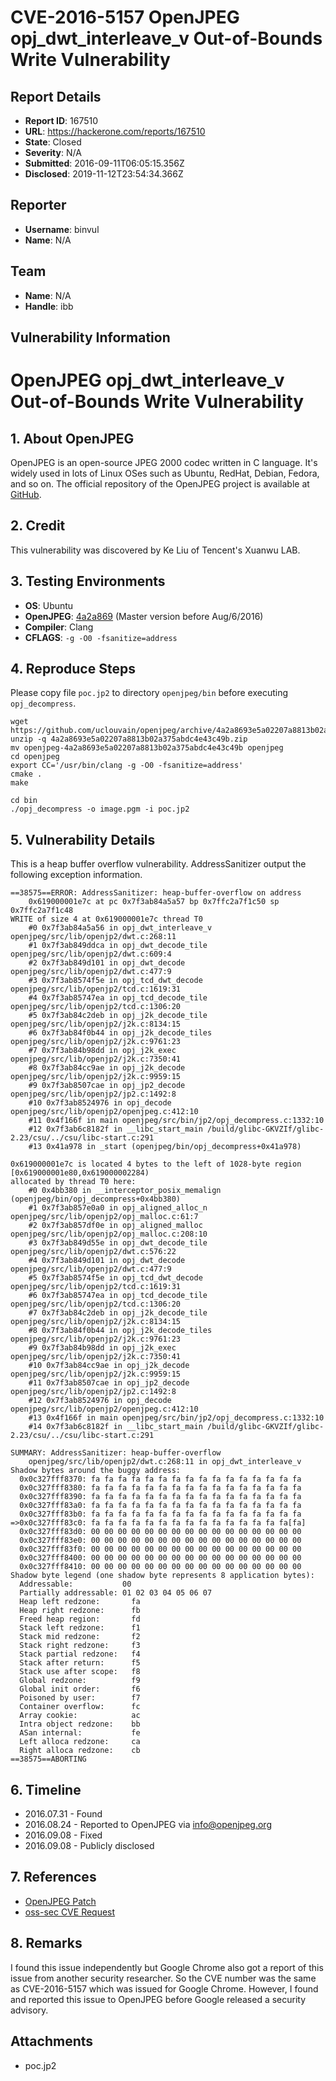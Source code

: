 # CVE-2016-5157 OpenJPEG opj_dwt_interleave_v Out-of-Bounds Write Vulnerability

## Report Details
- **Report ID**: 167510
- **URL**: https://hackerone.com/reports/167510
- **State**: Closed
- **Severity**: N/A
- **Submitted**: 2016-09-11T06:05:15.356Z
- **Disclosed**: 2019-11-12T23:54:34.366Z

## Reporter
- **Username**: binvul
- **Name**: N/A

## Team
- **Name**: N/A
- **Handle**: ibb

## Vulnerability Information
# OpenJPEG opj_dwt_interleave_v Out-of-Bounds Write Vulnerability

## 1. About OpenJPEG
OpenJPEG is an open-source JPEG 2000 codec written in C language. It's widely used in lots of Linux OSes such as Ubuntu, RedHat, Debian, Fedora, and so on. The official repository of the OpenJPEG project is available at [GitHub](https://github.com/uclouvain/openjpeg).

## 2. Credit
This vulnerability was discovered by Ke Liu of Tencent's Xuanwu LAB.

## 3. Testing Environments
+ **OS**: Ubuntu
+ **OpenJPEG**: [4a2a869](https://github.com/uclouvain/openjpeg/archive/4a2a8693e5a02207a8813b02a375abdc4e43c49b.zip) (Master version before Aug/6/2016)
+ **Compiler**: Clang
+ **CFLAGS**: ``-g -O0 -fsanitize=address``

## 4. Reproduce Steps
Please copy file ``poc.jp2`` to directory ``openjpeg/bin`` before executing ``opj_decompress``.
```
wget https://github.com/uclouvain/openjpeg/archive/4a2a8693e5a02207a8813b02a375abdc4e43c49b.zip
unzip -q 4a2a8693e5a02207a8813b02a375abdc4e43c49b.zip
mv openjpeg-4a2a8693e5a02207a8813b02a375abdc4e43c49b openjpeg
cd openjpeg
export CC='/usr/bin/clang -g -O0 -fsanitize=address'
cmake .
make

cd bin
./opj_decompress -o image.pgm -i poc.jp2
```

## 5. Vulnerability Details
This is a heap buffer overflow vulnerability. AddressSanitizer output the following exception information.
```
==38575==ERROR: AddressSanitizer: heap-buffer-overflow on address
    0x619000001e7c at pc 0x7f3ab84a5a57 bp 0x7ffc2a7f1c50 sp 0x7ffc2a7f1c48
WRITE of size 4 at 0x619000001e7c thread T0
    #0 0x7f3ab84a5a56 in opj_dwt_interleave_v openjpeg/src/lib/openjp2/dwt.c:268:11
    #1 0x7f3ab849ddca in opj_dwt_decode_tile openjpeg/src/lib/openjp2/dwt.c:609:4
    #2 0x7f3ab849d101 in opj_dwt_decode openjpeg/src/lib/openjp2/dwt.c:477:9
    #3 0x7f3ab8574f5e in opj_tcd_dwt_decode openjpeg/src/lib/openjp2/tcd.c:1619:31
    #4 0x7f3ab85747ea in opj_tcd_decode_tile openjpeg/src/lib/openjp2/tcd.c:1306:20
    #5 0x7f3ab84c2deb in opj_j2k_decode_tile openjpeg/src/lib/openjp2/j2k.c:8134:15
    #6 0x7f3ab84f0b44 in opj_j2k_decode_tiles openjpeg/src/lib/openjp2/j2k.c:9761:23
    #7 0x7f3ab84b98dd in opj_j2k_exec openjpeg/src/lib/openjp2/j2k.c:7350:41
    #8 0x7f3ab84cc9ae in opj_j2k_decode openjpeg/src/lib/openjp2/j2k.c:9959:15
    #9 0x7f3ab8507cae in opj_jp2_decode openjpeg/src/lib/openjp2/jp2.c:1492:8
    #10 0x7f3ab8524976 in opj_decode openjpeg/src/lib/openjp2/openjpeg.c:412:10
    #11 0x4f166f in main openjpeg/src/bin/jp2/opj_decompress.c:1332:10
    #12 0x7f3ab6c8182f in __libc_start_main /build/glibc-GKVZIf/glibc-2.23/csu/../csu/libc-start.c:291
    #13 0x41a978 in _start (openjpeg/bin/opj_decompress+0x41a978)

0x619000001e7c is located 4 bytes to the left of 1028-byte region [0x619000001e80,0x619000002284)
allocated by thread T0 here:
    #0 0x4bb380 in __interceptor_posix_memalign (openjpeg/bin/opj_decompress+0x4bb380)
    #1 0x7f3ab857e0a0 in opj_aligned_alloc_n openjpeg/src/lib/openjp2/opj_malloc.c:61:7
    #2 0x7f3ab857df0e in opj_aligned_malloc openjpeg/src/lib/openjp2/opj_malloc.c:208:10
    #3 0x7f3ab849d55e in opj_dwt_decode_tile openjpeg/src/lib/openjp2/dwt.c:576:22
    #4 0x7f3ab849d101 in opj_dwt_decode openjpeg/src/lib/openjp2/dwt.c:477:9
    #5 0x7f3ab8574f5e in opj_tcd_dwt_decode openjpeg/src/lib/openjp2/tcd.c:1619:31
    #6 0x7f3ab85747ea in opj_tcd_decode_tile openjpeg/src/lib/openjp2/tcd.c:1306:20
    #7 0x7f3ab84c2deb in opj_j2k_decode_tile openjpeg/src/lib/openjp2/j2k.c:8134:15
    #8 0x7f3ab84f0b44 in opj_j2k_decode_tiles openjpeg/src/lib/openjp2/j2k.c:9761:23
    #9 0x7f3ab84b98dd in opj_j2k_exec openjpeg/src/lib/openjp2/j2k.c:7350:41
    #10 0x7f3ab84cc9ae in opj_j2k_decode openjpeg/src/lib/openjp2/j2k.c:9959:15
    #11 0x7f3ab8507cae in opj_jp2_decode openjpeg/src/lib/openjp2/jp2.c:1492:8
    #12 0x7f3ab8524976 in opj_decode openjpeg/src/lib/openjp2/openjpeg.c:412:10
    #13 0x4f166f in main openjpeg/src/bin/jp2/opj_decompress.c:1332:10
    #14 0x7f3ab6c8182f in __libc_start_main /build/glibc-GKVZIf/glibc-2.23/csu/../csu/libc-start.c:291

SUMMARY: AddressSanitizer: heap-buffer-overflow
    openjpeg/src/lib/openjp2/dwt.c:268:11 in opj_dwt_interleave_v
Shadow bytes around the buggy address:
  0x0c327fff8370: fa fa fa fa fa fa fa fa fa fa fa fa fa fa fa fa
  0x0c327fff8380: fa fa fa fa fa fa fa fa fa fa fa fa fa fa fa fa
  0x0c327fff8390: fa fa fa fa fa fa fa fa fa fa fa fa fa fa fa fa
  0x0c327fff83a0: fa fa fa fa fa fa fa fa fa fa fa fa fa fa fa fa
  0x0c327fff83b0: fa fa fa fa fa fa fa fa fa fa fa fa fa fa fa fa
=>0x0c327fff83c0: fa fa fa fa fa fa fa fa fa fa fa fa fa fa fa[fa]
  0x0c327fff83d0: 00 00 00 00 00 00 00 00 00 00 00 00 00 00 00 00
  0x0c327fff83e0: 00 00 00 00 00 00 00 00 00 00 00 00 00 00 00 00
  0x0c327fff83f0: 00 00 00 00 00 00 00 00 00 00 00 00 00 00 00 00
  0x0c327fff8400: 00 00 00 00 00 00 00 00 00 00 00 00 00 00 00 00
  0x0c327fff8410: 00 00 00 00 00 00 00 00 00 00 00 00 00 00 00 00
Shadow byte legend (one shadow byte represents 8 application bytes):
  Addressable:           00
  Partially addressable: 01 02 03 04 05 06 07
  Heap left redzone:       fa
  Heap right redzone:      fb
  Freed heap region:       fd
  Stack left redzone:      f1
  Stack mid redzone:       f2
  Stack right redzone:     f3
  Stack partial redzone:   f4
  Stack after return:      f5
  Stack use after scope:   f8
  Global redzone:          f9
  Global init order:       f6
  Poisoned by user:        f7
  Container overflow:      fc
  Array cookie:            ac
  Intra object redzone:    bb
  ASan internal:           fe
  Left alloca redzone:     ca
  Right alloca redzone:    cb
==38575==ABORTING
```

## 6. Timeline
+ 2016.07.31 - Found
+ 2016.08.24 - Reported to OpenJPEG via info@openjpeg.org
+ 2016.09.08 - Fixed
+ 2016.09.08 - Publicly disclosed

## 7. References
+ [OpenJPEG Patch](https://github.com/uclouvain/openjpeg/commit/e078172b1c3f98d2219c37076b238fb759c751ea)
+ [oss-sec CVE Request](http://seclists.org/oss-sec/2016/q3/438)

## 8. Remarks
I found this issue independently but Google Chrome also got a report of this issue from another security researcher. So the CVE number was the same as CVE-2016-5157 which was issued for Google Chrome. However, I found and reported this issue to OpenJPEG before Google released a security advisory.


## Attachments
- poc.jp2

